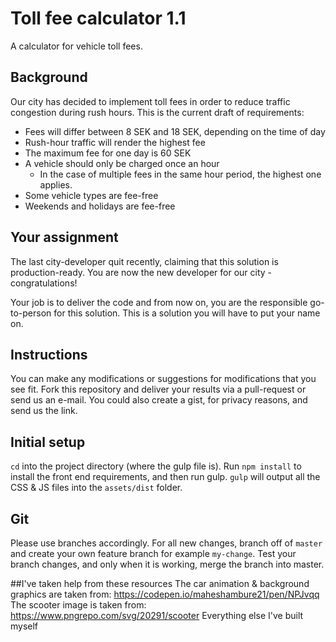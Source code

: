 # Toll fee calculator 1.1
A calculator for vehicle toll fees.

## Background
Our city has decided to implement toll fees in order to reduce traffic congestion during rush hours.
This is the current draft of requirements:

* Fees will differ between 8 SEK and 18 SEK, depending on the time of day
* Rush-hour traffic will render the highest fee
* The maximum fee for one day is 60 SEK
* A vehicle should only be charged once an hour
  * In the case of multiple fees in the same hour period, the highest one applies.
* Some vehicle types are fee-free
* Weekends and holidays are fee-free

## Your assignment
The last city-developer quit recently, claiming that this solution is production-ready.
You are now the new developer for our city - congratulations!

Your job is to deliver the code and from now on, you are the responsible go-to-person for this solution. This is a solution you will have to put your name on.

## Instructions
You can make any modifications or suggestions for modifications that you see fit. Fork this repository and deliver your results via a pull-request or send us an e-mail. You could also create a gist, for privacy reasons, and send us the link.

## Initial setup
`cd` into the project directory (where the gulp file is).
Run `npm install` to install the front end requirements, and then run gulp. `gulp` will output all the CSS & JS files into the `assets/dist` folder.

## Git
Please use branches accordingly. For all new changes, branch off of `master` and create your own feature branch for example `my-change`. Test your branch changes, and only when it is working, merge the branch into master.

##I've taken help from these resources
The car animation & background graphics are taken from: https://codepen.io/maheshambure21/pen/NPJvqq
The scooter image is taken from: https://www.pngrepo.com/svg/20291/scooter
Everything else I've built myself
